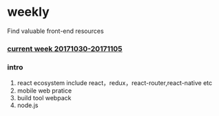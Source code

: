 # weekly
Find valuable front-end resources

### [current week 20171030-20171105](https://github.com/ihtml5/weekly/blob/master/20171030-20171105.md)

### intro

1. react ecosystem include react，redux，react-router,react-native etc
2. mobile web pratice
3. build tool webpack
4. node.js



